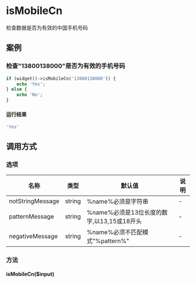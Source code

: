 isMobileCn
==========

检查数据是否为有效的中国手机号码

案例
----

### 检查"13800138000"是否为有效的手机号码
```php
if (widget()->isMobileCn('13800138000')) {
    echo 'Yes';
} else {
    echo 'No';
}
```

#### 运行结果
```php
'Yes'
```

调用方式
--------

### 选项

| 名称              | 类型    | 默认值                                     | 说明    |
|-------------------|---------|--------------------------------------------|---------|
| notStringMessage  | string  | %name%必须是字符串                         | -       |
| patternMessage    | string  | %name%必须是13位长度的数字,以13,15或18开头 | -       |
| negativeMessage   | string  | %name%必须不匹配模式"%pattern%"            | -       |

### 方法

#### isMobileCn($input)
